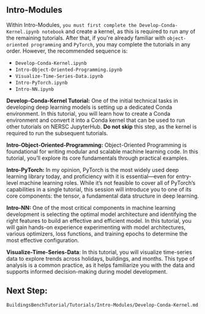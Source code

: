 ## Intro-Modules

Within Intro-Modules, `you must first complete the Develop-Conda-Kernel.ipynb notebook` and create a kernel, as this is required to run any of the remaining tutorials. After that, if you're already familiar with `object-oriented programming` and `PyTorch`, you may complete the tutorials in any order. However, the recommended sequence is:

- `Develop-Conda-Kernel.ipynb`
- `Intro-Object-Oriented-Programming.ipynb`
- `Visualize-Time-Series-Data.ipynb`
- `Intro-PyTorch.ipynb`
- `Intro-NN.ipynb`

__Develop-Conda-Kernel Tutorial:__ One of the initial technical tasks in developing deep learning models is setting up a dedicated Conda environment. In this tutorial, you will learn how to create a Conda environment and convert it into a Conda kernel that can be used to run other tutorials on NERSC JupyterHub. __Do not skip__ this step, as the kernel is required to run the subsequent tutorials.

__Intro-Object-Oriented-Programming:__ Object-Oriented Programming is foundational for writing modular and scalable machine learning code. In this tutorial, you’ll explore its core fundamentals through practical examples.

__Intro-PyTorch:__ In my opinion, PyTorch is the most widely used deep learning library today, and proficiency with it is essential—even for entry-level machine learning roles. While it’s not feasible to cover all of PyTorch’s capabilities in a single tutorial, this session will introduce you to one of its core components: the tensor, a fundamental data structure in deep learning.

__Intro-NN:__ One of the most critical components in machine learning development is selecting the optimal model architecture and identifying the right features to build an effective and efficient model. In this tutorial, you will gain hands-on experience experimenting with model architectures, various optimizers, loss functions, and training epochs to determine the most effective configuration.  

__Visualize-Time-Series-Data__: In this tutorial, you will visualize time-series data to explore trends across holidays, buildings, and months. This type of analysis is a common practice, as it helps familiarize you with the data and supports informed decision-making during model development.

## Next Step: 
`BuildingsBenchTutorial/Tutorials/Intro-Modules/Develop-Conda-Kernel.md`